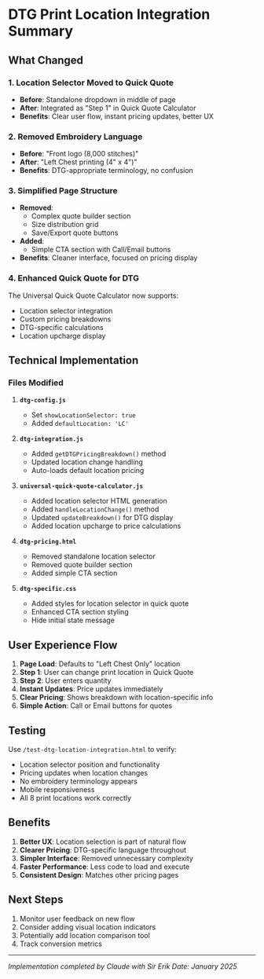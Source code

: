 # DTG Print Location Integration Summary

## What Changed

### 1. **Location Selector Moved to Quick Quote**
- **Before**: Standalone dropdown in middle of page
- **After**: Integrated as "Step 1" in Quick Quote Calculator
- **Benefits**: Clear user flow, instant pricing updates, better UX

### 2. **Removed Embroidery Language**
- **Before**: "Front logo (8,000 stitches)"
- **After**: "Left Chest printing (4" x 4")"
- **Benefits**: DTG-appropriate terminology, no confusion

### 3. **Simplified Page Structure**
- **Removed**:
  - Complex quote builder section
  - Size distribution grid
  - Save/Export quote buttons
- **Added**:
  - Simple CTA section with Call/Email buttons
- **Benefits**: Cleaner interface, focused on pricing display

### 4. **Enhanced Quick Quote for DTG**
The Universal Quick Quote Calculator now supports:
- Location selector integration
- Custom pricing breakdowns
- DTG-specific calculations
- Location upcharge display

## Technical Implementation

### Files Modified

1. **`dtg-config.js`**
   - Set `showLocationSelector: true`
   - Added `defaultLocation: 'LC'`

2. **`dtg-integration.js`**
   - Added `getDTGPricingBreakdown()` method
   - Updated location change handling
   - Auto-loads default location pricing

3. **`universal-quick-quote-calculator.js`**
   - Added location selector HTML generation
   - Added `handleLocationChange()` method
   - Updated `updateBreakdown()` for DTG display
   - Added location upcharge to price calculations

4. **`dtg-pricing.html`**
   - Removed standalone location selector
   - Removed quote builder section
   - Added simple CTA section

5. **`dtg-specific.css`**
   - Added styles for location selector in quick quote
   - Enhanced CTA section styling
   - Hide initial state message

## User Experience Flow

1. **Page Load**: Defaults to "Left Chest Only" location
2. **Step 1**: User can change print location in Quick Quote
3. **Step 2**: User enters quantity
4. **Instant Updates**: Price updates immediately
5. **Clear Pricing**: Shows breakdown with location-specific info
6. **Simple Action**: Call or Email buttons for quotes

## Testing

Use `/test-dtg-location-integration.html` to verify:
- Location selector position and functionality
- Pricing updates when location changes
- No embroidery terminology appears
- Mobile responsiveness
- All 8 print locations work correctly

## Benefits

1. **Better UX**: Location selection is part of natural flow
2. **Clearer Pricing**: DTG-specific language throughout
3. **Simpler Interface**: Removed unnecessary complexity
4. **Faster Performance**: Less code to load and execute
5. **Consistent Design**: Matches other pricing pages

## Next Steps

1. Monitor user feedback on new flow
2. Consider adding visual location indicators
3. Potentially add location comparison tool
4. Track conversion metrics

---

*Implementation completed by Claude with Sir Erik*
*Date: January 2025*
